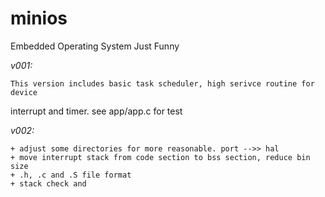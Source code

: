 minios
======

Embedded Operating System Just Funny

*v001:*

    This version includes basic task scheduler, high serivce routine for device
interrupt and timer.
    see app/app.c for test

*v002:*

	+ adjust some directories for more reasonable. port -->> hal
	+ move interrupt stack from code section to bss section, reduce bin size
	+ .h, .c and .S file format
    + stack check and

